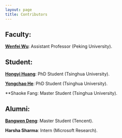 ```yaml
---
layout: page
title: Contributors
---
```

## Faculty:

**[Wenfei Wu](https://wenfei-wu.github.io)**: Assistant Professor (Peking University).


## Student:

**[Hongyi Huang](https://hongyi-huang.com)**: PhD Student (Tsinghua University).

**[Yongchao He](https://yongchaohe.github.io/)**: PhD Student (Tsinghua University).

**Shaoke Fang: Master Student (Tsinghua University).

## Alumni:

**[Bangwen Deng](https://evandengdbw.github.io)**: Master Student (Tencent).

**Harsha Sharma**: Intern (Microsoft Research).

